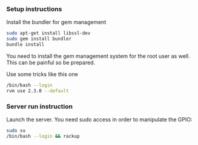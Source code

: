### Setup instructions

Install the bundler for gem management
```bash
sudo apt-get install libssl-dev
sudo gem install bundler
bundle install
```

You need to install the gem management system for the root user as well.
This can be painful so be prepared.

Use some tricks like this one
```bash
/bin/bash --login
rvm use 2.3.0 --default

```

### Server run instruction

Launch the server. You need sudo access in order to manipulate the GPIO:

```bash
sudo su
/bin/bash --login && rackup
```
